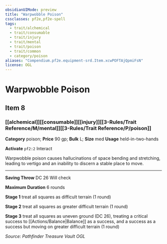 ```yaml
---
obsidianUIMode: preview
title: "Warpwobble Poison"
cssclasses: pf2e,pf2e-spell
tags:
  - trait/alchemical
  - trait/consumable
  - trait/injury
  - trait/mental
  - trait/poison
  - trait/common
  - category/poison
aliases: "Compendium.pf2e.equipment-srd.Item.xcwPOFTAjQpmiFsN"
license: OGL
---
```

# Warpwobble Poison
## Item 8
### [[alchemical]][[consumable]][[injury]][[3-Rules/Trait Reference/M/mental]][[3-Rules/Trait Reference/P/poison]]

**Category** poison; 
**Price** 90 gp; 
**Bulk** L; **Size** med
**Usage** held-in-two-hands

**Activate** `pf2:2` Interact

Warpwobble poison causes hallucinations of space bending and stretching, leading to vertigo and an inability to discern a stable place to move.

* * *

**Saving Throw** DC 26 Will check

**Maximum Duration** 6 rounds

**Stage 1** treat all squares as difficult terrain (1 round)

**Stage 2** treat all squares as greater difficult terrain (1 round)

**Stage 3** treat all squares as uneven ground (DC 26), treating a critical success to [[Actions/Balance|Balance]] as a success, and a success as a success but moving on greater difficult terrain (1 round)

*Source: Pathfinder Treasure Vault*
*OGL*
